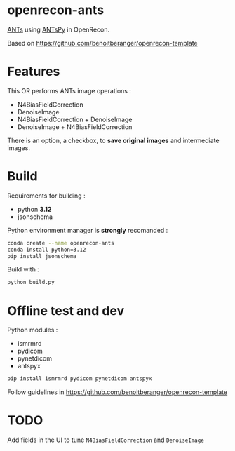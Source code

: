# openrecon-ants

[ANTs](https://github.com/ANTsX/ANTs) using [ANTsPy](https://github.com/ANTsX/ANTsPy) in OpenRecon.

Based on https://github.com/benoitberanger/openrecon-template

# Features

This OR performs ANTs image operations : 
- N4BiasFieldCorrection
- DenoiseImage
- N4BiasFieldCorrection + DenoiseImage
- DenoiseImage + N4BiasFieldCorrection

There is an option, a checkbox, to **save original images** and intermediate images.


# Build

Requirements for building :
- python **3.12**
- jsonschema

 Python environment manager is **strongly** recomanded :
```bash
conda create --name openrecon-ants
conda install python=3.12
pip install jsonschema
```

Build with :
```bash
python build.py
```


# Offline test and dev

Python modules :
- ismrmrd
- pydicom
- pynetdicom
- antspyx

``` bash
pip install ismrmrd pydicom pynetdicom antspyx
```
Follow guidelines in https://github.com/benoitberanger/openrecon-template

# TODO

Add fields in the UI to tune `N4BiasFieldCorrection` and `DenoiseImage`

